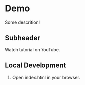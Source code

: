 # Demo

Some descrition!

## Subheader

Watch tutorial on YouTube.

## Local Development

1. Open index.html in your browser.
